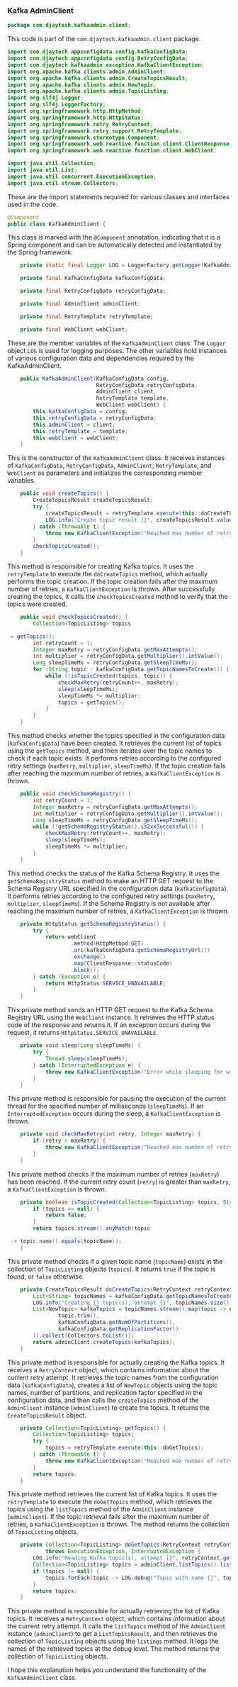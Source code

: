 ### Kafka AdminClient

```java
package com.djaytech.kafkaadmin.client;
```
This code is part of the `com.djaytech.kafkaadmin.client` package.

```java
import com.djaytech.appconfigdata.config.KafkaConfigData;
import com.djaytech.appconfigdata.config.RetryConfigData;
import com.djaytech.kafkaadmin.exception.KafkaClientException;
import org.apache.kafka.clients.admin.AdminClient;
import org.apache.kafka.clients.admin.CreateTopicsResult;
import org.apache.kafka.clients.admin.NewTopic;
import org.apache.kafka.clients.admin.TopicListing;
import org.slf4j.Logger;
import org.slf4j.LoggerFactory;
import org.springframework.http.HttpMethod;
import org.springframework.http.HttpStatus;
import org.springframework.retry.RetryContext;
import org.springframework.retry.support.RetryTemplate;
import org.springframework.stereotype.Component;
import org.springframework.web.reactive.function.client.ClientResponse;
import org.springframework.web.reactive.function.client.WebClient;

import java.util.Collection;
import java.util.List;
import java.util.concurrent.ExecutionException;
import java.util.stream.Collectors;
```
These are the import statements required for various classes and interfaces used in the code.

```java
@Component
public class KafkaAdminClient {
```
This class is marked with the `@Component` annotation, indicating that it is a Spring component and can be automatically detected and instantiated by the Spring framework.

```java
    private static final Logger LOG = LoggerFactory.getLogger(KafkaAdminClient.class);

    private final KafkaConfigData kafkaConfigData;

    private final RetryConfigData retryConfigData;

    private final AdminClient adminClient;

    private final RetryTemplate retryTemplate;

    private final WebClient webClient;
```
These are the member variables of the `KafkaAdminClient` class. The `Logger` object `LOG` is used for logging purposes. The other variables hold instances of various configuration data and dependencies required by the KafkaAdminClient.

```java
    public KafkaAdminClient(KafkaConfigData config,
                            RetryConfigData retryConfigData,
                            AdminClient client,
                            RetryTemplate template,
                            WebClient webClient) {
        this.kafkaConfigData = config;
        this.retryConfigData = retryConfigData;
        this.adminClient = client;
        this.retryTemplate = template;
        this.webClient = webClient;
    }
```
This is the constructor of the `KafkaAdminClient` class. It receives instances of `KafkaConfigData`, `RetryConfigData`, `AdminClient`, `RetryTemplate`, and `WebClient` as parameters and initializes the corresponding member variables.

```java
    public void createTopics() {
        CreateTopicsResult createTopicsResult;
        try {
            createTopicsResult = retryTemplate.execute(this::doCreateTopics);
            LOG.info("Create topic result {}", createTopicsResult.values().values());
        } catch (Throwable t) {
            throw new KafkaClientException("Reached max number of retry for creating Kafka topic(s)!", t);
        }
        checkTopicsCreated();
    }
```
This method is responsible for creating Kafka topics. It uses the `retryTemplate` to execute the `doCreateTopics` method, which actually performs the topic creation. If the topic creation fails after the maximum number of retries, a `KafkaClientException` is thrown. After successfully creating the topics, it calls the `checkTopicsCreated` method to verify that the topics were created.

```java
    public void checkTopicsCreated() {
        Collection<TopicListing> topics

 = getTopics();
        int retryCount = 1;
        Integer maxRetry = retryConfigData.getMaxAttempts();
        int multiplier = retryConfigData.getMultiplier().intValue();
        Long sleepTimeMs = retryConfigData.getSleepTimeMs();
        for (String topic : kafkaConfigData.getTopicNamesToCreate()) {
            while (!isTopicCreated(topics, topic)) {
                checkMaxRetry(retryCount++, maxRetry);
                sleep(sleepTimeMs);
                sleepTimeMs *= multiplier;
                topics = getTopics();
            }
        }
    }
```
This method checks whether the topics specified in the configuration data (`kafkaConfigData`) have been created. It retrieves the current list of topics using the `getTopics` method, and then iterates over the topic names to check if each topic exists. It performs retries according to the configured retry settings (`maxRetry`, `multiplier`, `sleepTimeMs`). If the topic creation fails after reaching the maximum number of retries, a `KafkaClientException` is thrown.

```java
    public void checkSchemaRegistry() {
        int retryCount = 1;
        Integer maxRetry = retryConfigData.getMaxAttempts();
        int multiplier = retryConfigData.getMultiplier().intValue();
        Long sleepTimeMs = retryConfigData.getSleepTimeMs();
        while (!getSchemaRegistryStatus().is2xxSuccessful()) {
            checkMaxRetry(retryCount++, maxRetry);
            sleep(sleepTimeMs);
            sleepTimeMs *= multiplier;
        }
    }
```
This method checks the status of the Kafka Schema Registry. It uses the `getSchemaRegistryStatus` method to make an HTTP GET request to the Schema Registry URL specified in the configuration data (`kafkaConfigData`). It performs retries according to the configured retry settings (`maxRetry`, `multiplier`, `sleepTimeMs`). If the Schema Registry is not available after reaching the maximum number of retries, a `KafkaClientException` is thrown.

```java
    private HttpStatus getSchemaRegistryStatus() {
        try {
            return webClient
                    .method(HttpMethod.GET)
                    .uri(kafkaConfigData.getSchemaRegistryUrl())
                    .exchange()
                    .map(ClientResponse::statusCode)
                    .block();
        } catch (Exception e) {
            return HttpStatus.SERVICE_UNAVAILABLE;
        }
    }
```
This private method sends an HTTP GET request to the Kafka Schema Registry URL using the `WebClient` instance. It retrieves the HTTP status code of the response and returns it. If an exception occurs during the request, it returns `HttpStatus.SERVICE_UNAVAILABLE`.

```java
    private void sleep(Long sleepTimeMs) {
        try {
            Thread.sleep(sleepTimeMs);
        } catch (InterruptedException e) {
            throw new KafkaClientException("Error while sleeping for waiting newly created topics!!");
        }
    }
```
This private method is responsible for pausing the execution of the current thread for the specified number of milliseconds (`sleepTimeMs`). If an `InterruptedException` occurs during the sleep, a `KafkaClientException` is thrown.

```java
    private void checkMaxRetry(int retry, Integer maxRetry) {
        if (retry > maxRetry) {
            throw new KafkaClientException("Reached max number of retry for reading Kafka topic(s)!");
        }
    }
```
This private method checks if the maximum number of retries (`maxRetry`) has been reached. If the current retry count (`retry`) is greater than `maxRetry`, a `KafkaClientException` is thrown.

```java
    private boolean isTopicCreated(Collection<TopicListing> topics, String topicName) {
        if (topics == null) {
            return false;
        }
        return topics.stream().anyMatch(topic

 -> topic.name().equals(topicName));
    }
```
This private method checks if a given topic name (`topicName`) exists in the collection of `TopicListing` objects (`topics`). It returns `true` if the topic is found, or `false` otherwise.

```java
    private CreateTopicsResult doCreateTopics(RetryContext retryContext) {
        List<String> topicNames = kafkaConfigData.getTopicNamesToCreate();
        LOG.info("Creating {} topic(s), attempt {}", topicNames.size(), retryContext.getRetryCount());
        List<NewTopic> kafkaTopics = topicNames.stream().map(topic -> new NewTopic(
                topic.trim(),
                kafkaConfigData.getNumOfPartitions(),
                kafkaConfigData.getReplicationFactor()
        )).collect(Collectors.toList());
        return adminClient.createTopics(kafkaTopics);
    }
```
This private method is responsible for actually creating the Kafka topics. It receives a `RetryContext` object, which contains information about the current retry attempt. It retrieves the topic names from the configuration data (`kafkaConfigData`), creates a list of `NewTopic` objects using the topic names, number of partitions, and replication factor specified in the configuration data, and then calls the `createTopics` method of the `AdminClient` instance (`adminClient`) to create the topics. It returns the `CreateTopicsResult` object.

```java
    private Collection<TopicListing> getTopics() {
        Collection<TopicListing> topics;
        try {
            topics = retryTemplate.execute(this::doGetTopics);
        } catch (Throwable t) {
            throw new KafkaClientException("Reached max number of retry for reading Kafka topic(s)!", t);
        }
        return topics;
    }
```
This private method retrieves the current list of Kafka topics. It uses the `retryTemplate` to execute the `doGetTopics` method, which retrieves the topics using the `listTopics` method of the `AdminClient` instance (`adminClient`). If the topic retrieval fails after the maximum number of retries, a `KafkaClientException` is thrown. The method returns the collection of `TopicListing` objects.

```java
    private Collection<TopicListing> doGetTopics(RetryContext retryContext)
            throws ExecutionException, InterruptedException {
        LOG.info("Reading Kafka topic(s), attempt {}", retryContext.getRetryCount());
        Collection<TopicListing> topics = adminClient.listTopics().listings().get();
        if (topics != null) {
            topics.forEach(topic -> LOG.debug("Topic with name {}", topic.name()));
        }
        return topics;
    }
```
This private method is responsible for actually retrieving the list of Kafka topics. It receives a `RetryContext` object, which contains information about the current retry attempt. It calls the `listTopics` method of the `AdminClient` instance (`adminClient`) to get a `ListTopicsResult`, and then retrieves the collection of `TopicListing` objects using the `listings` method. It logs the names of the retrieved topics at the debug level. The method returns the collection of `TopicListing` objects.

I hope this explanation helps you understand the functionality of the `KafkaAdminClient` class.